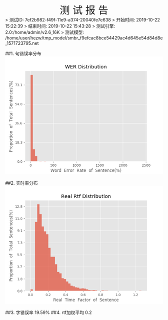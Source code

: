 <center><font size=6>测 试 报 告</font></center>
>	测试ID: 7ef2b982-f49f-11e9-a374-20040fe7e638
>	开始时间: 2019-10-22 15:22:39
>	结束时间: 2019-10-22 15:43:28
>	测试引擎: 2.0:/home/admin/v2.6_16K
>	测试模型: /home/user/hezw/tmp_model/smbr_f9efcac8bce54429ac4d645e54d84d8e_1571723795.net

##1. 句错误率分布
![wer_distribution](./Wer_Distribution.png)

##2. 实时率分布
![read_rtf_distribution](./Real_Rtf_Distribution.png)

##3. 字错误率
19.59%
##4. rtf加权平均
0.2

